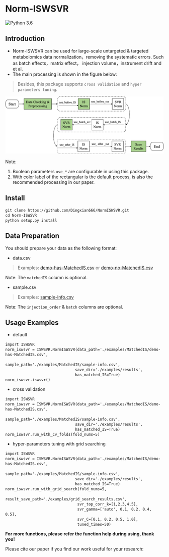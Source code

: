 # Norm-ISWSVR

![Python 3.6](https://img.shields.io/badge/python-3.6-green.svg)

## Introduction
- Norm-ISWSVR can be used for large-scale untargeted & targeted metabolomics data normalization，removing the systematic errors. Such as batch effects，matrix effect， injection volume，instrument drift and et al.
- The main processing is shown in the figure below:
> Besides, this package supports `cross validation` and `hyper parameters tuning`.

![process](./examples/imgs/iswsvr-process.png)

Note: 
1. Boolean parameters `use_*` are configurable in using this package.
2. With color label of the rectangular is the default process, is also the recommended processing in our paper.

## Install

```
git clone https://github.com/Dingxian666/NormISWSVR.git
cd Norm-ISWSVR
python setup.py install
```

## Data Preparation
You should prepare your data as the following format:
- data.csv
> Examples: [demo-has-MatchedIS.csv](./examples/MatchedIS/demo-has-MatchedIS.csv) or [demo-no-MatchedIS.csv](./examples/NoMatchedIS/data-no-matchedIS.csv) 

Note: The `matchedIS` column is optional.

- sample.csv
> Examples: [sample-info.csv](./examples/MatchedIS/sample-info.csv)

Note: The `injection_order` & `batch` columns are optional.

## Usage Examples

- default
```
import ISWSVR
norm_iswsvr = ISWSVR.NormISWSVR(data_path='./examples/MatchedIS/demo-has-MatchedIS.csv',
                               sample_path='./examples/MatchedIS/sample-info.csv',
                               save_dir='./examples/results',
                               has_matched_IS=True)
norm_iswsvr.iswsvr()
```

- cross validation
```
import ISWSVR
norm_iswsvr = ISWSVR.NormISWSVR(data_path='./examples/MatchedIS/demo-has-MatchedIS.csv',
                               sample_path='./examples/MatchedIS/sample-info.csv',
                               save_dir='./examples/results',
                               has_matched_IS=True)
norm_iswsvr.run_with_cv_folds(fold_nums=5)
```

- hyper-parameters tuning with grid searching
```
import ISWSVR
norm_iswsvr = ISWSVR.NormISWSVR(data_path='./examples/MatchedIS/demo-has-MatchedIS.csv',
                               sample_path='./examples/MatchedIS/sample-info.csv',
                               save_dir='./examples/results',
                               has_matched_IS=True)
norm_iswsvr.run_with_grid_search(fold_nums=5,
                                result_save_path='./examples/grid_search_results.csv',
                                svr_top_corr_k=[1,2,3,4,5],
                                svr_gamma=['auto', 0.1, 0.2, 0.4, 0.5],
                                svr_C=[0.1, 0.2, 0.5, 1.0],
                                tuned_times=50)
```

**For more functions, please refer the function help during using, thank you!**

Please cite our paper if you find our work useful for your research:
